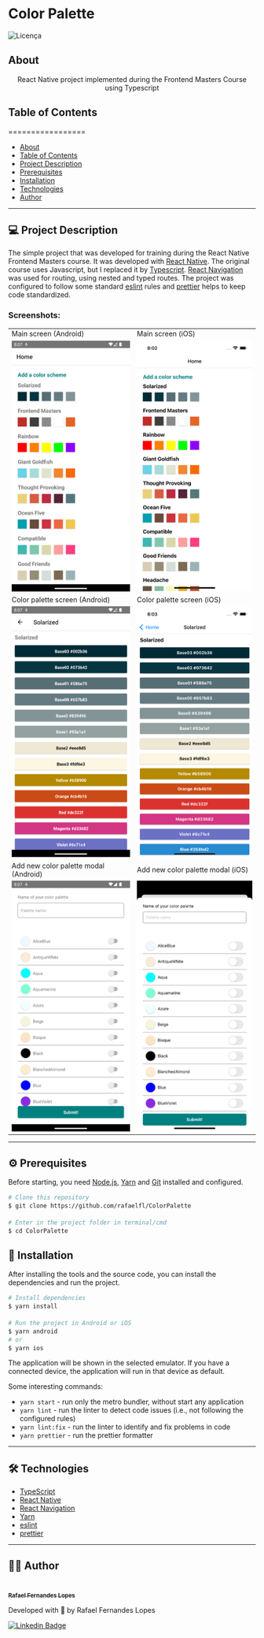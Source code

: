 # Color Palette

![Licença](https://img.shields.io/badge/license-MIT-brightgreen)

## About

<p align="center">
React Native project implemented during the Frontend Masters Course using Typescript
</p>

## Table of Contents

=================

- [About](#about)
- [Table of Contents](#table-of-contents)
- [Project Description](#-project-description)
- [Prerequisites](#-prerequisites)
- [Installation](#-installation)
- [Technologies](#-technologies)
- [Author](#-author)

---

## 💻 Project Description

The simple project that was developed for training during the React Native Frontend Masters course. It was developed with [React Native](https://reactnative.dev/). The original course uses Javascript, but I replaced it by [Typescript](https://www.typescriptlang.org/). [React Navigation](https://reactnavigation.org/) was used for routing, using nested and typed routes. The project was configured to follow some standard [eslint](https://eslint.org/) rules and [prettier](https://prettier.io/) helps to keep code standardized.

### Screenshots:

<table>
  <tr>
    <td>Main screen (Android)</td>
    <td>Main screen (iOS)</td>
  </tr>
  <tr>
    <td><img src="resources/android_home.png" width=250></td>
    <td><img src="resources/ios_home.png" width=250></td>
  </tr>
  <tr>
    <td>Color palette screen (Android)</td>
    <td>Color palette screen (iOS)</td>
  </tr>
  <tr>
    <td><img src="resources/android_palette.png" width=250></td>
    <td><img src="resources/ios_palette.png" width=250></td>
  </tr>
  <tr>
    <td>Add new color palette modal (Android)</td>
    <td>Add new color palette modal (iOS)</td>
  </tr>
  <tr>
    <td><img src="resources/android_newpalette.png" width=250></td>
    <td><img src="resources/ios_newpalette.png" width=250></td>
  </tr>
 </table>

---

<a name="prerequisites"></a>

## ⚙️ Prerequisites

Before starting, you need [Node.js](https://nodejs.org/en/), [Yarn](https://yarnpkg.com/) and [Git](https://git-scm.com/) installed and configured.

```bash
# Clone this repository
$ git clone https://github.com/rafaelfl/ColorPalette

# Enter in the project folder in terminal/cmd
$ cd ColorPalette
```

## 🚀 Installation

After installing the tools and the source code, you can install the dependencies and run the project.

```bash
# Install dependencies
$ yarn install

# Run the project in Android or iOS
$ yarn android
# or
$ yarn ios
```

The application will be shown in the selected emulator. If you have a connected device, the application will run in that device as default.

Some interesting commands:

- `yarn start` - run only the metro bundler, without start any application
- `yarn lint` - run the linter to detect code issues (i.e., not following the configured rules)
- `yarn lint:fix` - run the linter to identify and fix problems in code
- `yarn prettier` - run the prettier formatter

---

## 🛠 Technologies

- [TypeScript](https://www.typescriptlang.org)
- [React Native](https://reactnative.dev/)
- [React Navigation](https://reactnavigation.org/)
- [Yarn](https://yarnpkg.com)
- [eslint](https://eslint.org/)
- [prettier](https://prettier.io/)

---

## 👨‍💻 Author

<a href="https://github.com/rafaelfl/">
 <img style="border-radius: 50%;" src="https://avatars.githubusercontent.com/u/31193433?v=4" width="100px;" alt=""/>
 <br />
 <sub><b>Rafael Fernandes Lopes</b></sub></a>

Developed with 💜 by Rafael Fernandes Lopes

[![Linkedin Badge](https://img.shields.io/badge/-Rafael%20Fernandes%20Lopes-blue?style=flat-square&logo=Linkedin&logoColor=white&link=https://www.linkedin.com/in/rafael-fernandes-lopes/)](https://www.linkedin.com/in/rafael-fernandes-lopes/)

